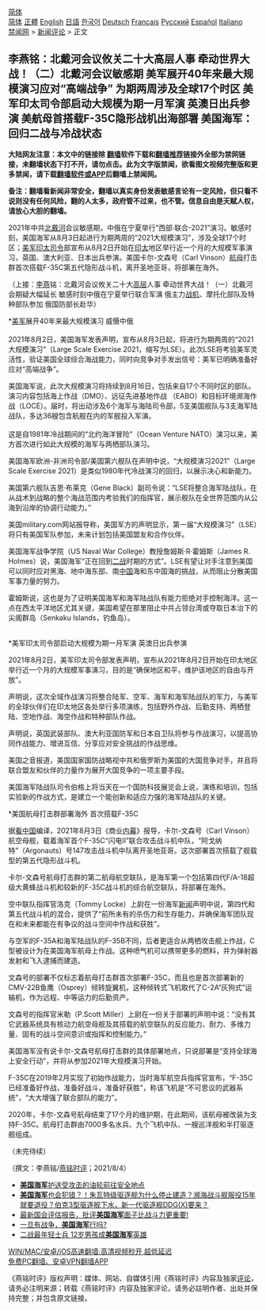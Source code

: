  <!-- 面包屑导航 --> <div class="breadcrumb"><!-- GTranslate: https://gtranslate.io/ -->  <div class="switcher notranslate">  <div class="selected">  <a href="#" onclick="return false;"> 简体</a>  </div>  <div class="option">  <a href="https://www.bannedbook.org" onclick="doGTranslate('zh-CN|zh-CN');jQuery('div.switcher div.selected a').html(jQuery(this).html());return false;" title="简体中文" class="nturl selected"> 简体</a>  <a href="https://www.bannedbook.org/zh-tw/" onclick="doGTranslate('zh-CN|zh-TW');jQuery('div.switcher div.selected a').html(jQuery(this).html());return false;" title="繁體中文" class="nturl"> 正體</a>  <a href="https://www.bannedbook.org/en/" onclick="doGTranslate('zh-CN|en');jQuery('div.switcher div.selected a').html(jQuery(this).html());return false;" title="English" class="nturl"> English</a>  <a href="https://www.bannedbook.org/ja/" onclick="doGTranslate('zh-CN|ja');jQuery('div.switcher div.selected a').html(jQuery(this).html());return false;" title="日本語" class="nturl"> 日語</a>  <a href="https://www.bannedbook.org/ko/" onclick="doGTranslate('zh-CN|ko');jQuery('div.switcher div.selected a').html(jQuery(this).html());return false;" title="한국어" class="nturl"> 한국어</a>  <a href="https://www.bannedbook.org/de/" onclick="doGTranslate('zh-CN|de');jQuery('div.switcher div.selected a').html(jQuery(this).html());return false;" title="Deutsch" class="nturl"> Deutsch</a>  <a href="https://www.bannedbook.org/fr/" onclick="doGTranslate('zh-CN|fr');jQuery('div.switcher div.selected a').html(jQuery(this).html());return false;" title="Français" class="nturl"> Français</a>  <a href="https://www.bannedbook.org/ru/" onclick="doGTranslate('zh-CN|ru');jQuery('div.switcher div.selected a').html(jQuery(this).html());return false;" title="Русский" class="nturl"> Русский</a>  <a href="https://www.bannedbook.org/es/" onclick="doGTranslate('zh-CN|es');jQuery('div.switcher div.selected a').html(jQuery(this).html());return false;" title="Español" class="nturl"> Español</a>  <a href="https://www.bannedbook.org/it/" onclick="doGTranslate('zh-CN|it');jQuery('div.switcher div.selected a').html(jQuery(this).html());return false;" title="Italiano" class="nturl"> Italiano</a>  </div>  </div>      <div class='breadcrumb-sub'><!-- Breadcrumb NavXT 6.3.0 --> <a href="https://www.bannedbook.org/" class="home">禁闻网</a> &gt; <a href="https://www.bannedbook.org/bnews/comments/" class="category">新闻评论</a> &gt; 正文</div></div><h2>李燕铭：北戴河会议攸关二十大高层人事 牵动世界大战！（二）北戴河会议敏感期 美军展开40年来最大规模演习应对“高端战争” 为期两周涉及全球17个时区 美军印太司令部启动大规模为期一月军演 英澳日出兵参演 美航母首搭载F-35C隐形战机出海部署 美国海军：回归二战与冷战状态</h2> <p class="notice"><b>大陆网友注意：本文中的链接除 <a href="https://github.com/bannedbook/fanqiang" >翻墙</a>软件下载和<a href="https://github.com/killgcd/justmysocks/blob/master/README.md">翻墙推荐</a>链接外全部为禁网链接，未翻墙状态下打不开，请勿点击。此为文字版禁闻，欲看图文视频完整版和更多禁闻，请下载<a href="https://github.com/bannedbook/fanqiang">翻墙软件或APP</a>后翻墙上禁闻网。</p><p>备注：翻墙看新闻非常安全，翻墙以真实身份发表敏感言论有一定风险，但只看不说则没有任何风险，翻的人太多，政府管不过来，也不管。信息自由是天赋人权，请放心大胆的翻墙。</b></p>  <div class="entry"> <p></p> <p>2021年中共<a href="https://www.bannedbook.org/bnews/tag/%E5%8C%97%E6%88%B4%E6%B2%B3/" class="st_tag internal_tag" rel="tag" title="标签 北戴河 下的日志">北戴河</a>会议敏感期&#65292;中俄在宁夏举行&#8220;西部&#183;联合-2021&#8221;演习&#12290;敏感时刻&#65292;美国海军从8月3日起进行为期两周的&#8220;2021大规模演习&#8221;&#65292;涉及全球17个时区&#65307;<a href="https://www.bannedbook.org/bnews/tag/%E7%BE%8E%E5%86%9B%E5%8D%B0%E5%A4%AA%E5%8F%B8%E4%BB%A4/" class="st_tag internal_tag" rel="tag" title="标签 美军印太司令 下的日志">美军印太司令</a>部宣布从8月2日开始在<a href="https://www.bannedbook.org/bnews/tag/%E5%8D%B0%E5%A4%AA/" class="st_tag internal_tag" rel="tag" title="标签 印太 下的日志">印太</a>地区举行近一个月的大规模军事演习&#65292;英国&#12289;澳大利亚&#12289;日本出兵参演&#12290;美国卡尔-文森号&#65288;Carl Vinson&#65289;<a href="https://www.bannedbook.org/bnews/tag/%e8%88%aa%e6%af%8d/" class="st_tag internal_tag" rel="tag" title="标签 航母 下的日志">航母</a>打击群首次搭载F-35C第五代隐形战斗机&#65292;离开圣地亚哥&#65292;将部署在海外&#12290;</p> <p>&#65288;上接&#65306;<a href="https://www.bannedbook.org/bnews/tag/%e6%9d%8e%e7%87%95/" class="st_tag internal_tag" rel="tag" title="标签 李燕 下的日志">李燕</a>铭&#65306;北戴河会议攸关二十大<span class='wp_keywordlink_affiliate'><a href="https://www.bannedbook.org/bnews/ccpdope/" title="中共高层内幕" target="_blank">高层</a></span>人事 牵动世界大战&#65281;&#65288;一&#65289;北戴河会期疑大幅延长 敏感时刻中俄在宁夏举行联合军演 俄主力<a href="https://www.bannedbook.org/bnews/tag/%e6%88%98%e6%9c%ba/" class="st_tag internal_tag" rel="tag" title="标签 战机 下的日志">战机</a>&#12289;摩托化部队及特种部队参加 俄国防部长赴华&#65289;</p> <p>   *<a href="https://www.bannedbook.org/bnews/tag/%e7%be%8e%e5%86%9b/" class="st_tag internal_tag" rel="tag" title="标签 美军 下的日志">美军</a>展开40年来最大规模演习 威慑中俄<br />&nbsp;<br />2021年8月2日&#65292;美国海军发表声明&#65292;宣布从8月3日起&#65292;将进行为期两周的&#8220;2021大规模演习&#8221;&#65288;Large Scale Exercise 2021&#65292;缩写为LSE&#65289;&#12290;此次LSE将考验美军灵活性&#65292;验证美国全球综合海战能力&#65292;同时向竞争对手发出信号&#65306;美军已明确准备好应对&#8220;高端战争&#8221;&#12290;</p> <p>美国海军说&#65292;此次大规模演习将持续到8月16日&#65292;包括来自17个不同时区的部队&#12290;演习内容包括海上作战&#65288;DMO&#65289;&#12289;远征先进基地作战 &#65288;EABO&#65289;和目标环境濒海作战&#65288;LOCE&#65289;&#12290;届时&#65292;将出动涉及6个海军与海陆司令部&#65292;5支美国舰队与3支海军陆战队&#65292;多达36艘包含航舰在内的军舰投入军演&#12290;<br />&nbsp;<br />这是自1981年冷战期间的&#8220;北约海洋冒险&#8221;&#65288;Ocean Venture NATO&#65289;演习以来&#65292;美方首次进行如此大规模的海军与两栖部队演习&#12290; </p> <p>美国海军欧洲-非洲司令部/美国第六舰队在声明中说&#65292;&#8220;大规模演习2021&#8221;&#65288;Large Scale Exercise 2021&#65289;是类似1980年代冷战演习的回归&#65292;以展示决心和新能力&#12290;</p> <p>美国第六舰队吉恩&#183;布莱克&#65288;Gene Black&#65289;副司令说&#65306;&#8220;LSE将整合海军陆战队&#65292;在从战术到战略的整个海战范围内考验我们的指挥官&#65292;展示舰队在全世界范围内从公海到沿岸的协调行动能力&#12290;&#8221;</p>  <p>美国military.com网站报导称&#65292;美国军方的声明显示&#65292;第一届&#8220;大规模演习&#8221;&#65288;LSE&#65289;将只有美国军队参加&#65292;未来计划包括美国盟友和合作伙伴&#12290;</p> <p>美国海军战争学院&#65288;US Naval War College&#65289;教授詹姆斯&#183;R&#183;霍姆斯&#65288;James R. Holmes&#65289;说&#65292;美国海军&#8220;正在回到<a href="https://www.bannedbook.org/bnews/tag/%e4%ba%8c%e6%88%98/" class="st_tag internal_tag" rel="tag" title="标签 二战 下的日志">二战</a>时期的方式&#8221;&#12290;LSE有望让对手注意到美国可以同时应对黑海&#12289;地中海东部&#12289;南<span class='wp_keywordlink_affiliate'><a href="https://www.bannedbook.org/" title="中国" target="_blank">中国</a></span>海和东中国海的挑战&#65292;从而阻止分散美国军事力量的努力&#12290;</p> <p>霍姆斯说&#65292;这也是为了证明美国海军和海军陆战队有能力拒绝对手控制海洋&#12290;这一点在西太平洋地区尤其关键&#65292;美国希望在那里阻止中共占领台湾或夺取日本治下的尖阁群岛&#65288;Senkaku Islands&#65292;钓鱼岛&#65289;&#12290;<br />&nbsp; </p> <p>   *美军印太司令部启动大规模为期一月军演 英澳日出兵参演 </p> <p>2021年8月2日&#65292;美军印太司令部发表声明&#65292;宣布从2021年8月2日开始在印太地区举行近一个月的大规模军事演习&#65292;目的是&#8220;确保地区和平&#65292;维护该地区的自由与开放&#8221;&#12290;</p> <p>声明说&#65292;这次全域作战演习将整合陆军&#12289;空军&#12289;海军和海军陆战队的军力&#65292;与美军的全球伙伴们在印太地区各处举行多项演练&#65292;包括野外作战&#12289;后勤支持&#12289;两栖登陆&#12289;空地作战&#12289;海空作战和特种部队作战&#12290;</p> <p>声明说&#65292;英国武装部队&#12289;澳大利亚国防军和日本自卫队将参与作战演习&#65292;以提高协同作战能力&#12289;增进互信&#12289;分享应对安全挑战的作战思维&#12290;</p>  <p>美国之音报道&#65292;美国国家国防战略视中共和俄罗斯为美国的大国竞争对手&#65292;并且将联合盟友和伙伴的力量作为展开大国竞争的一项主要手段&#12290;</p> <p>美国海军陆战队司令伯格上将当天在一个国防科技展览会上说&#65292;演练和培训&#65292;包括实验新的作战方式&#65292;是建立一个能创新和适应力强的海军陆战队的关键&#12290;</p> <p>   *美国航母打击群部署海外 首次搭载F-35C</p> <p>据<span class='wp_keywordlink_affiliate'><a href="https://www.secretchina.com/" title="看中国" target="_blank">看中国</a></span>编译&#65292;2021年8月3日&#12298;商业<span class='wp_keywordlink_affiliate'><a href="https://www.bannedbook.org/bnews/ccpdope/" title="中共高层内幕" target="_blank">内幕</a></span>&#12299;报导&#65292;卡尔-文森号&#65288;Carl Vinson&#65289;航空母舰&#65292;载着海军首个F-35C&#8220;闪电II&#8221;联合攻击战斗机中队&#65292;&#8220;阿戈纳特&#8221;&#65288;Argonauts&#65289;号147攻击战斗机中队离开圣地亚哥&#12290;这次部署首次搭载了舰载型的第五代隐形战斗机&#12290;</p> <p>卡尔-文森号航母打击群的第二航母航空联队&#65292;是海军第一个包括第四代F/A-18超级大黄蜂战斗机和较新的F-35C战斗机的综合航空联队&#65292;将部署在海外&#12290;</p> <p>空中联队指挥官洛克&#65288;Tommy Locke&#65289;上尉在一份海军<span class='wp_keywordlink_affiliate'><a href="https://www.bannedbook.org/" title="新闻">新闻</a></span>声明中说&#65292;第四代和第五代战斗机的混合&#65292;提供了&#8220;前所未有的杀伤力和生存能力&#65292;并确保海军团队现在和未来都能在有争议的战斗空间中作战和获胜&#8221;&#12290;</p> <p>与空军的F-35A和海军陆战队的F-35B不同&#65292;后者更适合从两栖攻击舰上作战&#65292;C型被设计为在美国海军航母上作战&#12290;这种喷气机可以携带更多的燃料&#65292;并为弹射器发射和飞入逮捕而建造&#12290;</p>  <p>文森号的部署不仅标志着航母打击群首次部署F-35C&#65292;而且也是首次部署新的CMV-22B鱼鹰&#65288;Osprey&#65289;倾转旋翼机&#65292;这种倾转式飞机取代了C-2A&#8220;灰狗式&#8221;运输机&#65292;作为远程&#12289;中等运力的后勤资产&#12290;</p> <p>   文森号的指挥官米勒&#65288;P.Scott Miller&#65289;上尉在一份关于部署的声明中说&#65306;&#8220;没有其它武器系统具有核动力航空母舰及其搭载的航空联队的反应能力&#12289;耐力&#12289;多维力量&#12289;固有的战斗空间意识或指挥和控制能力&#12290;&#8221;</p> <p>美国海军没有说卡尔-文森号航母打击群的具体部署地点&#65292;只说部署是&#8220;支持全球海上安全行动&#8221;&#65292;并将从参加2021年大规模演习开始&#12290; </p> <p>F-35C在2019年2月实现了初始作战能力&#65292;当时海军航空兵指挥官宣布&#65292;&#8220;F-35C已经准备好作战&#65292;准备好战斗&#65292;准备好获胜&#8221;&#65292;称该飞机是&#8220;不可思议的武器系统&#8221;&#65292;&#8220;大大增强了联合部队的能力&#8221;&#12290;&nbsp; &nbsp;</p> <p>2020年&#65292;卡尔-文森号航母结束了17个月的维护期&#65292;在此期间&#65292;该航母被改装为支持F-35C&#12290;航母打击群由7000多名水兵&#12289;九个飞机中队&#12289;一艘巡洋舰和半打驱逐舰组成&#12290; </p> <p>&#65288;未完待续&#65289;</p> <p>&#65288;撰文&#65306;李燕铭/<a href="https://www.bannedbook.org/bnews/tag/%e7%87%95%e9%93%ad%e6%97%b6%e8%af%84/" class="st_tag internal_tag" rel="tag" title="标签 燕铭时评 下的日志">燕铭时评</a>&#65307;2021/8/4&#65289;</p>  <ul class='op-related-articles' title='相关阅读'> <li><a href='https://www.bannedbook.org/bnews/worldnews/usa/20210801/1597945.html' target='_blank'><b>美国海军</b>护送受攻击的油轮前往安全地点</a></li> <li><a href='https://www.bannedbook.org/bnews/bannedvideo/20210722/1592120.html' target='_blank'><b>美国海军</b>也会犯错？！朱瓦特级驱逐舰为什么停止建造？濒海战斗舰服役15年就要退役？伯克3型驱逐舰下水，新一代驱逐舰DDG(X)要来？</a></li> <li><a href='https://www.bannedbook.org/bnews/bannedvideo/20210722/1591727.html' target='_blank'>最新国会评估报告，批评<b>美国海军</b>面子比战斗力更重要!</a></li> <li><a href='https://www.bannedbook.org/bnews/comments/20210717/1588855.html' target='_blank'>一旦有战争，<b>美国海军</b>行吗?</a></li> <li><a href='https://www.bannedbook.org/bnews/cnnews/20210715/1587853.html' target='_blank'>二战最年轻士兵 12岁男孩成<b>美国海军</b>英雄</a></li> </ul> <p class="texttj"> <a href="https://github.com/bannedbook/fanqiang/wiki/V2ray%E6%9C%BA%E5%9C%BA" target="_blank">WIN/MAC/安卓/iOS高速翻墙:高清视频秒开,超低延迟</a><br/> <a href="https://github.com/bannedbook/fanqiang/wiki/%E7%A6%81%E9%97%BB%E7%BD%91%E5%AE%89%E5%8D%93%E7%BF%BB%E5%A2%99%E6%96%B0%E9%97%BBAPP" target="_blank">免费PC翻墙、安卓VPN翻墙APP</a></p><p>&#12298;燕铭时评&#12299;版权声明&#65306;媒体&#12289;网站&#12289;自媒体引用&#12298;燕铭时评&#12299;内容及独家<span class='wp_keywordlink_affiliate'><a href="https://www.bannedbook.org/bnews/comments/" title="新闻评论" target="_blank">评论</a></span>&#65292;请务必注明来源&#65307;转载&#12298;燕铭时评&#12299;内容及独家评论&#65292;请务必註明作者&#12289;出处并保持完整&#65307;并包含原文链接&#12290;  </p><a name='sharetosocial'></a>  <div style="margin-bottom:5px;padding-bottom:5px;clear:both"> <div id="archive-pix-1" class="banner-ads"> <!-- AuctionX Display platform tag START --> <div id="26318x728x90x621x_ADSLOT2" clicktrack="%%CLICK_URL_ESC%%"></div> <!-- AuctionX Display platform tag END --> </div> <div id="archive-pix-2" class="banner-ads"> <!-- AuctionX Display platform tag START --> <div id="26315x300x250x621x_ADSLOT2" clicktrack="%%CLICK_URL_ESC%%"></div> <!-- AuctionX Display platform tag END --> </div> </div>  <div id="archive-pix-1" class="banner-ads"> <!-- AuctionX Display platform tag START --> <div id="26318x728x90x621x_ADSLOT3" clicktrack="%%CLICK_URL_ESC%%"></div> <!-- AuctionX Display platform tag END --> </div> </div><!--END ENTRY--> 